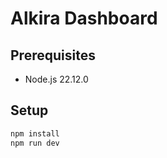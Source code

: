 # Alkira Dashboard

## Prerequisites

- Node.js 22.12.0

## Setup

```bash
npm install
npm run dev
```
